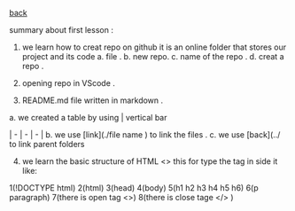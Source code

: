 [back](../README.md)

summary about first lesson :

1. we learn how to creat repo on github it is an online folder that stores our project and its code
a. file .
b. new repo.
c. name of the repo .
d. creat a repo .

2. opening repo in VScode .

3. README.md file written in markdown .

a. we created a table by using | vertical bar 

| - | - | - |
b. we use [link](./file name ) to link the files .
c. we use [back](../ to link parent folders 

4. we learn the basic structure of HTML
<> this for type the tag in side it like:

1(!DOCTYPE html)
2(html) 
3(head)
4(body)
5(h1 h2 h3 h4 h5 h6)
6(p paragraph)
7(there is open tag <>)
8(there is close tage </> )
  